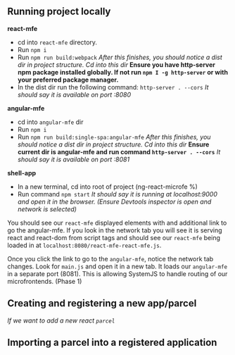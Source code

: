 ## Running project locally
**react-mfe**
- cd into `react-mfe` directory.
- Run `npm i`
- Run `npm run build:webpack`
*After this finishes, you should notice a dist dir in project structure. Cd into this dir*
**Ensure you have http-server npm package installed globally. If not run `npm I -g http-server` or with your preferred package manager.**
- In the dist dir run the following command: `http-server . --cors`
*It should say it is available on port :8080*

**angular-mfe**
- cd into `angular-mfe` dir
- Run `npm i`
- Run `npm run build:single-spa:angular-mfe`
*After this finishes, you should notice a dist dir in project structure. Cd into this dir*
**Ensure current dir is angular-mfe and run command `http-server . --cors`**
*It should say it is available on port :8081*

**shell-app**
- In a new terminal, cd into root of project (ng-react-microfe %)
- Run command `npm start`
*It should say it is running at localhost:9000 and open it in the browser. (Ensure Devtools inspector is open and network is selected)*

You should see our `react-mfe` displayed elements with and additional link to go the angular-mfe. If you look in the network tab you will see it is serving react and react-dom from script tags and
should see our `react-mfe` being loaded in at `localhost:8080/react-mfe-react-mfe.js`.

Once you click the link to go to the `angular-mfe`, notice the network tab changes. Look for `main.js` and open it in a new tab. It loads our `angular-mfe` in a separate port (8081). 
This is allowing SystemJS to handle routing of our microfrontends. (Phase 1)

## Creating and registering a new app/parcel
*If we want to add a new react `parcel`*

## Importing a parcel into a registered application
